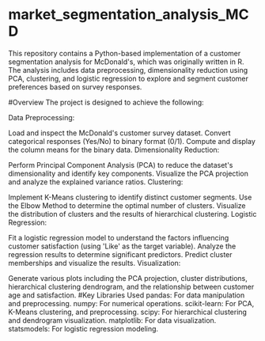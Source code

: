 # market_segmentation_analysis_MCD
This repository contains a Python-based implementation of a customer segmentation analysis for McDonald's, which was originally written in R. The analysis includes data preprocessing, dimensionality reduction using PCA, clustering, and logistic regression to explore and segment customer preferences based on survey responses.

#Overview
The project is designed to achieve the following:

Data Preprocessing:

Load and inspect the McDonald's customer survey dataset.
Convert categorical responses (Yes/No) to binary format (0/1).
Compute and display the column means for the binary data.
Dimensionality Reduction:

Perform Principal Component Analysis (PCA) to reduce the dataset's dimensionality and identify key components.
Visualize the PCA projection and analyze the explained variance ratios.
Clustering:

Implement K-Means clustering to identify distinct customer segments.
Use the Elbow Method to determine the optimal number of clusters.
Visualize the distribution of clusters and the results of hierarchical clustering.
Logistic Regression:

Fit a logistic regression model to understand the factors influencing customer satisfaction (using 'Like' as the target variable).
Analyze the regression results to determine significant predictors.
Predict cluster memberships and visualize the results.
Visualization:

Generate various plots including the PCA projection, cluster distributions, hierarchical clustering dendrogram, and the relationship between customer age and satisfaction.
#Key Libraries Used
pandas: For data manipulation and preprocessing.
numpy: For numerical operations.
scikit-learn: For PCA, K-Means clustering, and preprocessing.
scipy: For hierarchical clustering and dendrogram visualization.
matplotlib: For data visualization.
statsmodels: For logistic regression modeling.
